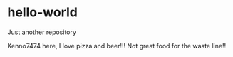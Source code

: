 hello-world
===========

Just another repository

Kenno7474 here, I love pizza and beer!!!
Not great food for the waste line!!

